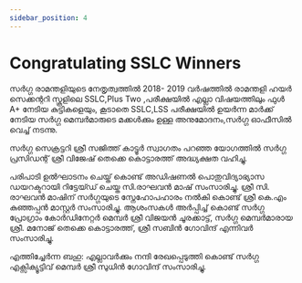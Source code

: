 ```yaml
---
sidebar_position: 4
---
```


# Congratulating SSLC Winners

സർഗ്ഗ രാമന്തളിയുടെ നേതൃത്വത്തിൽ 2018- 2019 വർഷത്തിൽ രാമന്തളി ഹയർ  സെക്കന്ററി സ്കൂളിലെ SSLC,Plus Two ,പരീക്ഷയിൽ എല്ലാ വിഷയത്തിലും ഫുൾ A+ നേടിയ കുട്ടികളെയും, കൂടാതെ SSLC,LSS പരീക്ഷയിൽ ഉയർന്ന മാർക്ക് നേടിയ സർഗ്ഗ മെമ്പർമാരുടെ മക്കൾക്കും ഉള്ള  അനുമോദനം,സർഗ്ഗ ഓഫീസിൽ വെച്ച് നടന്നു.

സർഗ്ഗ സെക്രട്ടറി ശ്രീ സജിത്ത് കാട്ടൂർ  സ്വാഗതം പറഞ്ഞ യോഗത്തിൽ  സർഗ്ഗ പ്രസിഡന്റ് ശ്രീ വിജേഷ് തെക്കെ കൊട്ടാരത്ത് അദ്ധ്യക്ഷത വഹിച്ചു.

പരിപാടി ഉൽഘാടനം ചെയ്ത് കൊണ്ട് അഡിഷണൽ പൊതുവിദ്യാഭ്യാസ ഡയറക്ടറായി റിട്ടേയ്ഡ് ചെയ്ത സി.രാഘവൻ മാഷ് സംസാരിച്ചു.
ശ്രീ സി. രാഘവൻ മാഷിന് സർഗ്ഗയുടെ സ്നേഹോപഹാരം നൽകി കൊണ്ട് ശ്രീ കെ.എം കുഞ്ഞപ്പൻ മാസ്റ്റർ സംസാരിച്ചു.
ആശംസകൾ അർപ്പിച്ച് കൊണ്ട് സർഗ്ഗ പ്രോഗ്രാം കോർഡിനേറ്റർ മെമ്പർ  ശ്രീ വിജയൻ ചൂരക്കാട്ട്, സർഗ്ഗ മെമ്പർമാരായ ശ്രീ. മനോജ് തെക്കെ കൊട്ടാരത്ത്, ശ്രീ സബിൻ ഗോവിന്ദ് എന്നിവർ സംസാരിച്ചു.

എത്തിച്ചേർന്ന ബഹു: എല്ലാവർക്കും നന്ദി രേഖപ്പെടുത്തി കൊണ്ട് സർഗ്ഗ എക്സിക്യൂട്ടിവ് മെമ്പർ ശ്രീ സുധിൻ ഗോവിന്ദ് സംസാരിച്ചു.